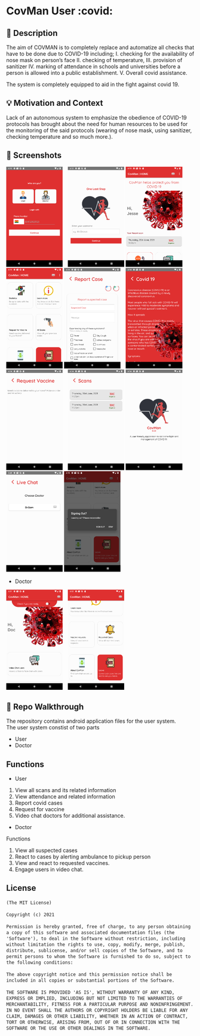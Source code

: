 # CovMan User :covid:

<!--- Replace <OWNER> with your Github Username and <REPOSITORY> with the name of your repository. -->
<!--- You can find both of these in the url bar when you open your repository in github. -->
<!-- ![Workflow result](https://github.com/botchway44/weather-app/workflows/Check/badge.svg) -->

## :scroll: Description

<!--- Describe your app in one or two sentences -->
The aim of COVMAN is to completely replace and automatize all checks that have to be done due to
COVID-19 including;
I. checking for the availability of nose mask on person’s face
II. checking of temperature,
III. provision of sanitizer
IV. marking of attendance in schools and universities
before a person is allowed into a public establishment.
V. Overall covid assistance. 

The system is completely equipped to aid in the fight against covid 19. 

## :bulb: Motivation and Context

Lack of an autonomous system to emphasize the obedience of COVID-19 protocols has brought about
the need for human resources to be used for the monitoring of the said protocols (wearing of nose
mask, using sanitizer, checking temperature and so much more.).

## :camera_flash: Screenshots

<!-- You can add more screenshots here if you like -->
<img src="screenshots/1.png" width="30%">&emsp;<img src="screenshots/2.png" width="30%">
<img src="screenshots/3.png" width="30%">&emsp;<img src="screenshots/4.png" width="30%">
<img src="screenshots/5.png" width="30%">&emsp;<img src="screenshots/6.png" width="30%">
<img src="screenshots/7.png" width="30%">&emsp;<img src="screenshots/8.png" width="30%">
<img src="screenshots/9.png" width="30%">&emsp;<img src="screenshots/10.png" width="30%">
<img src="screenshots/11.png" width="30%">

- Doctor

<img src="screenshots/12.png" width="30%">&emsp;<img src="screenshots/13.png" width="30%">


## :file_folder: Repo Walkthrough

The repository contains android application files for the user system.  
The user system constist of two parts 
- User
- Doctor


## Functions

- User

1. View all scans and its related information
2. View attendance and related information
3. Report covid cases
4. Request for vaccine
5. Video chat doctors for additional assistance. 

- Doctor

Functions

1. View all suspected cases
2. React to cases by alerting ambulance to pickup person
3. View and react to requested vaccines. 
4. Engage users in video chat. 


## License

```
(The MIT License)

Copyright (c) 2021

Permission is hereby granted, free of charge, to any person obtaining
a copy of this software and associated documentation files (the
'Software'), to deal in the Software without restriction, including
without limitation the rights to use, copy, modify, merge, publish,
distribute, sublicense, and/or sell copies of the Software, and to
permit persons to whom the Software is furnished to do so, subject to
the following conditions:

The above copyright notice and this permission notice shall be
included in all copies or substantial portions of the Software.

THE SOFTWARE IS PROVIDED 'AS IS', WITHOUT WARRANTY OF ANY KIND,
EXPRESS OR IMPLIED, INCLUDING BUT NOT LIMITED TO THE WARRANTIES OF
MERCHANTABILITY, FITNESS FOR A PARTICULAR PURPOSE AND NONINFRINGEMENT.
IN NO EVENT SHALL THE AUTHORS OR COPYRIGHT HOLDERS BE LIABLE FOR ANY
CLAIM, DAMAGES OR OTHER LIABILITY, WHETHER IN AN ACTION OF CONTRACT,
TORT OR OTHERWISE, ARISING FROM, OUT OF OR IN CONNECTION WITH THE
SOFTWARE OR THE USE OR OTHER DEALINGS IN THE SOFTWARE.
```
    
